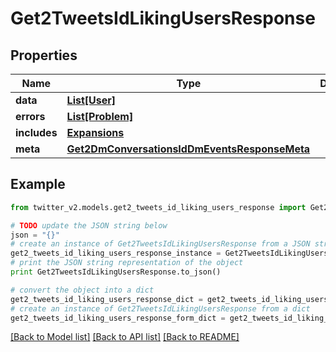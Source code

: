 # Get2TweetsIdLikingUsersResponse


## Properties
Name | Type | Description | Notes
------------ | ------------- | ------------- | -------------
**data** | [**List[User]**](User.md) |  | [optional] 
**errors** | [**List[Problem]**](Problem.md) |  | [optional] 
**includes** | [**Expansions**](Expansions.md) |  | [optional] 
**meta** | [**Get2DmConversationsIdDmEventsResponseMeta**](Get2DmConversationsIdDmEventsResponseMeta.md) |  | [optional] 

## Example

```python
from twitter_v2.models.get2_tweets_id_liking_users_response import Get2TweetsIdLikingUsersResponse

# TODO update the JSON string below
json = "{}"
# create an instance of Get2TweetsIdLikingUsersResponse from a JSON string
get2_tweets_id_liking_users_response_instance = Get2TweetsIdLikingUsersResponse.from_json(json)
# print the JSON string representation of the object
print Get2TweetsIdLikingUsersResponse.to_json()

# convert the object into a dict
get2_tweets_id_liking_users_response_dict = get2_tweets_id_liking_users_response_instance.to_dict()
# create an instance of Get2TweetsIdLikingUsersResponse from a dict
get2_tweets_id_liking_users_response_form_dict = get2_tweets_id_liking_users_response.from_dict(get2_tweets_id_liking_users_response_dict)
```
[[Back to Model list]](../README.md#documentation-for-models) [[Back to API list]](../README.md#documentation-for-api-endpoints) [[Back to README]](../README.md)


